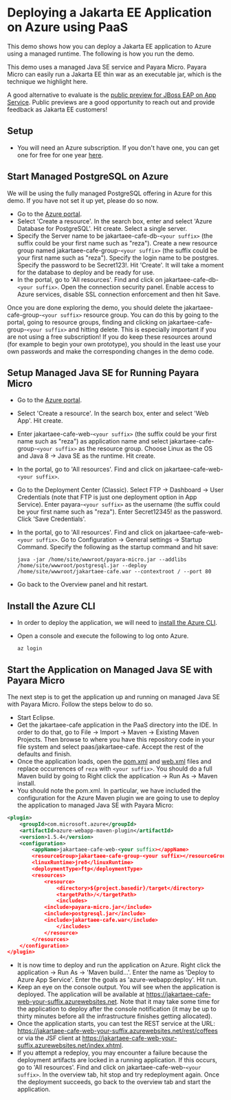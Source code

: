 # Deploying a Jakarta EE Application on Azure using PaaS
This demo shows how you can deploy a Jakarta EE application to Azure using a managed runtime. The following is how you run the demo.

This demo uses a managed Java SE service and Payara Micro. Payara Micro can easily run a Jakarta EE thin war as an executable jar, which is the technique we highlight here.

A good alternative to evaluate is the [public preview for JBoss EAP on App Service](https://azure.github.io/AppService/2020/09/22/jboss-public-preview.html). Public previews are a good opportunity to reach out and provide feedback as Jakarta EE customers!

## Setup
* You will need an Azure subscription. If you don't have one, you can get one for free for one year [here](https://azure.microsoft.com/en-us/free).

## Start Managed PostgreSQL on Azure
We will be using the fully managed PostgreSQL offering in Azure for this demo. If you have not set it up yet, please do so now. 

* Go to the [Azure portal](http://portal.azure.com).
* Select 'Create a resource'. In the search box, enter and select 'Azure Database for PostgreSQL'. Hit create. Select a single server.
* Specify the Server name to be jakartaee-cafe-db-`<your suffix>` (the suffix could be your first name such as "reza"). Create a new resource group named jakartaee-cafe-group-`<your suffix>` (the suffix could be your first name such as "reza"). Specify the login name to be postgres. Specify the password to be Secret123!. Hit 'Create'. It will take a moment for the database to deploy and be ready for use.
* In the portal, go to 'All resources'. Find and click on jakartaee-cafe-db-`<your suffix>`. Open the connection security panel. Enable access to Azure services, disable SSL connection enforcement and then hit Save.

Once you are done exploring the demo, you should delete the jakartaee-cafe-group-`<your suffix>` resource group. You can do this by going to the portal, going to resource groups, finding and clicking on jakartaee-cafe-group-`<your suffix>` and hitting delete. This is especially important if you are not using a free subscription! If you do keep these resources around (for example to begin your own prototype), you should in the least use your own passwords and make the corresponding changes in the demo code.

## Setup Managed Java SE for Running Payara Micro
* Go to the [Azure portal](http://portal.azure.com).
* Select 'Create a resource'. In the search box, enter and select 'Web App'. Hit create.
* Enter jakartaee-cafe-web-`<your suffix>` (the suffix could be your first name such as "reza") as application name and select jakartaee-cafe-group-`<your suffix>` as the resource group. Choose Linux as the OS and Java 8 -> Java SE as the runtime. Hit create.
* In the portal, go to 'All resources'. Find and click on jakartaee-cafe-web-`<your suffix>`.
* Go to the Deployment Center (Classic). Select FTP -> Dashboard -> User Credentials (note that FTP is just one deployment option in App Service). Enter payara-`<your suffix>` as the username (the suffix could be your first name such as "reza"). Enter Secret12345! as the password. Click 'Save Credentials'.
* In the portal, go to 'All resources'. Find and click on jakartaee-cafe-web-`<your suffix>`. Go to Configuration -> General settings -> Startup Command. Specify the following as the startup command and hit save:

	```
	java -jar /home/site/wwwroot/payara-micro.jar --addlibs /home/site/wwwroot/postgresql.jar --deploy /home/site/wwwroot/jakartaee-cafe.war --contextroot / --port 80
	```
* Go back to the Overview panel and hit restart.

## Install the Azure CLI
* In order to deploy the application, we will need to [install the Azure CLI](https://docs.microsoft.com/en-us/cli/azure/install-azure-cli?view=azure-cli-latest).
* Open a console and execute the following to log onto Azure.

	```
	az login
	```
## Start the Application on Managed Java SE with Payara Micro
The next step is to get the application up and running on managed Java SE with Payara Micro. Follow the steps below to do so.

* Start Eclipse.
* Get the jakartaee-cafe application in the PaaS directory into the IDE. In order to do that, go to File -> Import -> Maven -> Existing Maven Projects. Then browse to where you have this repository code in your file system and select paas/jakartaee-cafe. Accept the rest of the defaults and finish.
* Once the application loads, open the [pom.xml](jakartaee-cafe/pom.xml) and [web.xml](jakartaee-cafe/src/main/webapp/WEB-INF/web.xml) files and replace occurrences of `reza` with `<your suffix>`. You should do a full Maven build by going to Right click the application -> Run As -> Maven install.
* You should note the pom.xml. In particular, we have included the configuration for the Azure Maven plugin we are going to use to deploy the application to managed Java SE with Payara Micro:

```xml
<plugin>
    <groupId>com.microsoft.azure</groupId>
    <artifactId>azure-webapp-maven-plugin</artifactId>
    <version>1.5.4</version>
    <configuration>
        <appName>jakartaee-cafe-web-<your suffix></appName>
        <resourceGroup>jakartaee-cafe-group-<your suffix></resourceGroup>
        <linuxRuntime>jre8</linuxRuntime>
        <deploymentType>ftp</deploymentType>
        <resources>
            <resource>
                <directory>${project.basedir}/target</directory>
                <targetPath>/</targetPath>
                <includes>
		    <include>payara-micro.jar</include>
		    <include>postgresql.jar</include>
		    <include>jakartaee-cafe.war</include>
                </includes>
            </resource>
        </resources>
    </configuration>	
</plugin>
```

* It is now time to deploy and run the application on Azure. Right click the application -> Run As -> 'Maven build...'. Enter the name as 'Deploy to Azure App Service'. Enter the goals as 'azure-webapp:deploy'. Hit run.
* Keep an eye on the console output. You will see when the application is deployed. The application will be available at https://jakartaee-cafe-web-your-suffix.azurewebsites.net. Note that it may take some time for the application to deploy after the console notification (it may be up to thirty minutes before all the infrastructure finishes getting allocated).
* Once the application starts, you can test the REST service at the URL: https://jakartaee-cafe-web-your-suffix.azurewebsites.net/rest/coffees or via the JSF client at https://jakartaee-cafe-web-your-suffix.azurewebsites.net/index.xhtml.
* If you attempt a redeploy, you may encounter a failure because the deployment artifacts are locked in a running application. If this occurs, go to 'All resources'. Find and click on jakartaee-cafe-web-`<your suffix>`. In the overview tab, hit stop and try redeployment again. Once the deployment succeeds, go back to the overview tab and start the application.
